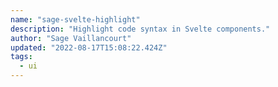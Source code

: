 ```yaml
---
name: "sage-svelte-highlight"
description: "Highlight code syntax in Svelte components."
author: "Sage Vaillancourt"
updated: "2022-08-17T15:08:22.424Z"
tags: 
  - ui
---
```

